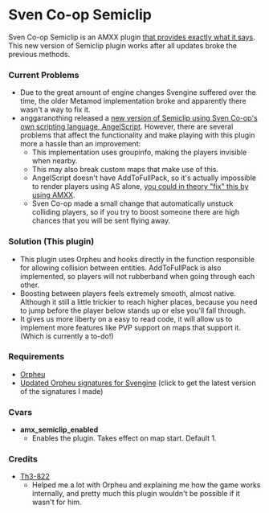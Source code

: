 # Sven Co-op Semiclip

Sven Co-op Semiclip is an AMXX plugin [that provides exactly what it says](https://tvtropes.org/pmwiki/pmwiki.php/Main/ExactlyWhatItSaysOnTheTin). This new version of Semiclip plugin works after all updates broke the previous methods.

### Current Problems

* Due to the great amount of engine changes Svengine suffered over the time, the older Metamod implementation broke and apparently there wasn't a way to fix it.
* anggaranothing released a [new version of Semiclip using Sven Co-op's own scripting language, AngelScript](https://gitlab.com/an-sc-projects/svencoop-as-semiclip). However, there are several problems that affect the functionality and make playing with this plugin more a hassle than an improvement:
  * This implementation uses groupinfo, making the players invisible when nearby.
  * This may also break custom maps that make use of this.
  * AngelScript doesn't have AddToFullPack, so it's actually impossible to render players using AS alone, [you could in theory "fix" this by using AMXX](https://github.com/szGabu/Sven_Semiclip_Utils). 
  * Sven Co-op made a small change that automatically unstuck colliding players, so if you try to boost someone there are high chances that you will be sent flying away.


### Solution (This plugin)

* This plugin uses Orpheu and hooks directly in the function responsible for allowing collision between entities.
AddToFullPack is also implemented, so players will not rubberband when going through each other.
* Boosting between players feels extremely smooth, almost native. Although it still a little trickier to reach higher places, because you need to jump before the player below stands up or else you'll fall through.
* It gives us more liberty on a easy to read code, it will allow us to implement more features like PVP support on maps that support it. (Which is currently a to-do!)


### Requirements

* [Orpheu](https://github.com/Arkshine/Orpheu/releases)
* [Updated Orpheu signatures for Svengine](https://github.com/szGabu/OrpheuSignatures/archive/refs/heads/Svengine.zip) (click to get the latest version of the signatures I made)


### Cvars

* **amx_semiclip_enabled**
  * Enables the plugin. Takes effect on map start. Default 1.

### Credits

* [Th3-822](https://github.com/Th3-822)
   * Helped me a lot with Orpheu and explaining me how the game works internally, and pretty much this plugin wouldn't be possible if it wasn't for him.
